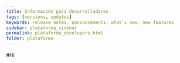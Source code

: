 ```yaml
---
title: Información para desarrolladores
tags: [versions, updates]
keywords: release notes, announcements, what's new, new features
sidebar: plataforma_sidebar
permalink: plataforma_developers.html
folder: plataforma
---
```


#Hi
